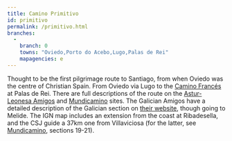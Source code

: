 ```yaml
---
title: Camino Primitivo
id: primitivo
permalink: /primitivo.html
branches:
  -
    branch: 0
    towns: "Oviedo,Porto do Acebo,Lugo,Palas de Rei"
    mapagencies: e
---
```


Thought to be the first pilgrimage route to Santiago, from when Oviedo was the centre of Christian Spain. From Oviedo via Lugo to the [Camino Francés][0] at Palas de Rei. There are full descriptions of the route on the [Astur-Leonesa Amigos][1] and [Mundicamino][2] sites. The Galician Amigos have a detailed description of the Galician section on [their website][3], though going to Melide. The IGN map includes an extension from the coast at Ribadesella, and the CSJ guide a 37km one from Villaviciosa (for the latter, see [Mundicamino][4], sections 19-21).

[0]: frances.html
[1]: http://www.caminosantiagoastur.com
[2]: http://www.mundicamino.com/rutas.cfm?id=54
[3]: http://www.amigosdelcamino.com/
[4]: http://www.mundicamino.com/rutas.cfm?id=37